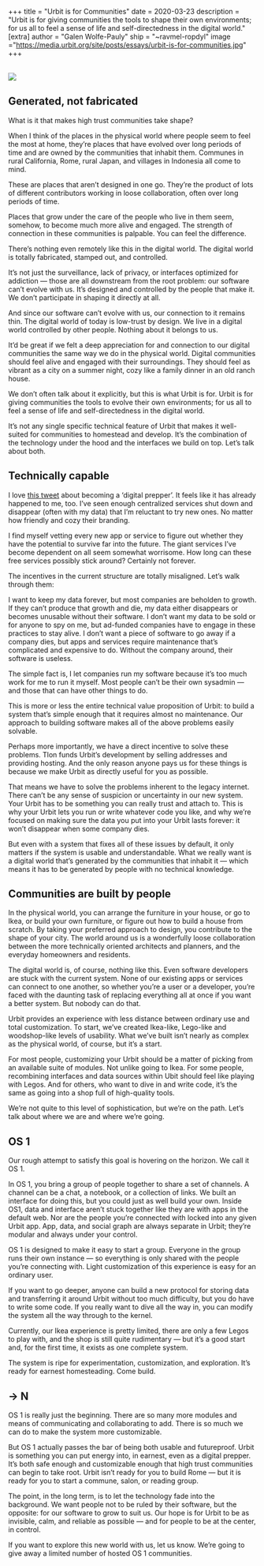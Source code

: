 +++
title = "Urbit is for Communities"
date = 2020-03-23
description = "Urbit is for giving communities the tools to shape their own environments; for us all to feel a sense of life and self-directedness in the digital world."
[extra]
author = "Galen Wolfe-Pauly"
ship = "~ravmel-ropdyl"
image ="https://media.urbit.org/site/posts/essays/urbit-is-for-communities.jpg"
+++

<br>

<img class="ba" src="https://media.urbit.org/site/posts/essays/urbit-is-for-communities.jpg">

## Generated, not fabricated

What is it that makes high trust communities take shape?

When I think of the places in the physical world where people seem to feel the most at home, they’re places that have evolved over long periods of time and are owned by the communities that inhabit them. Communes in rural California, Rome, rural Japan, and villages in Indonesia all come to mind.

These are places that aren’t designed in one go. They’re the product of lots of different contributors working in loose collaboration, often over long periods of time.

Places that grow under the care of the people who live in them seem, somehow, to become much more alive and engaged. The strength of connection in these communities is palpable. You can feel the difference.

There’s nothing even remotely like this in the digital world. The digital world is totally fabricated, stamped out, and controlled.

It’s not just the surveillance, lack of privacy, or interfaces optimized for addiction — those are all downstream from the root problem: our software can’t evolve with us. It’s designed and controlled by the people that make it. We don’t participate in shaping it directly at all.

And since our software can’t evolve with us, our connection to it remains thin. The digital world of today is low-trust by design. We live in a digital world controlled by other people. Nothing about it belongs to us.

It’d be great if we felt a deep appreciation for and connection to our digital communities the same way we do in the physical world. Digital communities should feel alive and engaged with their surroundings. They should feel as vibrant as a city on a summer night, cozy like a family dinner in an old ranch house.

We don’t often talk about it explicitly, but this is what Urbit is for. Urbit is for giving communities the tools to evolve their own environments; for us all to feel a sense of life and self-directedness in the digital world.

It’s not any single specific technical feature of Urbit that makes it well-suited for communities to homestead and develop. It’s the combination of the technology under the hood and the interfaces we build on top. Let’s talk about both.


## Technically capable

I love [this tweet](https://twitter.com/devonzuegel/status/1221804267083718656) about becoming a ‘digital prepper’. It feels like it has already happened to me, too. I’ve seen enough centralized services shut down and disappear (often with my data) that I’m reluctant to try new ones. No matter how friendly and cozy their branding.

I find myself vetting every new app or service to figure out whether they have the potential to survive far into the future. The giant services I’ve become dependent on all seem somewhat worrisome. How long can these free services possibly stick around? Certainly not forever.

The incentives in the current structure are totally misaligned. Let’s walk through them:

I want to keep my data forever, but most companies are beholden to growth. If they can’t produce that growth and die, my data either disappears or becomes unusable without their software.
I don’t want my data to be sold or for anyone to spy on me, but ad-funded companies have to engage in these practices to stay alive.
I don’t want a piece of software to go away if a company dies, but apps and services require maintenance that’s complicated and expensive to do. Without the company around, their software is useless.

The simple fact is, I let companies run my software because it’s too much work for me to run it myself. Most people can’t be their own sysadmin — and those that can have other things to do.

This is more or less the entire technical value proposition of Urbit: to build a system that’s simple enough that it requires almost no maintenance. Our approach to building software makes all of the above problems easily solvable.

Perhaps more importantly, we have a direct incentive to solve these problems. Tlon funds Urbit’s development by selling addresses and providing hosting. And the only reason anyone pays us for these things is because we make Urbit as directly useful for you as possible.

That means we have to solve the problems inherent to the legacy internet. There can’t be any sense of suspicion or uncertainty in our new system. Your Urbit has to be something you can really trust and attach to. This is why your Urbit lets you run or write whatever code you like, and why we’re focused on making sure the data you put into your Urbit lasts forever: it won’t disappear when some company dies.

But even with a system that fixes all of these issues by default, it only matters if the system is usable and understandable. What we really want is a digital world that’s generated by the communities that inhabit it — which means it has to be generated by people with no technical knowledge.


## Communities are built by people

In the physical world, you can arrange the furniture in your house, or go to Ikea, or build your own furniture, or figure out how to build a house from scratch. By taking your preferred approach to design, you contribute to the shape of your city. The world around us is a wonderfully loose collaboration between the more technically oriented architects and planners, and the everyday homeowners and residents.

The digital world is, of course, nothing like this. Even software developers are stuck with the current system. None of our existing apps or services can connect to one another, so whether you’re a user or a developer, you’re faced with the daunting task of replacing everything all at once if you want a better system. But nobody can do that.

Urbit provides an experience with less distance between ordinary use and total customization. To start, we’ve created Ikea-like, Lego-like and woodshop-like levels of usability. What we’ve built isn’t nearly as complex as the physical world, of course, but it’s a start.

For most people, customizing your Urbit should be a matter of picking from an available suite of modules. Not unlike going to Ikea. For some people, recombining interfaces and data sources within Ubit should feel like playing with Legos. And for others, who want to dive in and write code, it’s the same as going into a shop full of high-quality tools.

We’re not quite to this level of sophistication, but we’re on the path. Let’s talk about where we are and where we’re going.


## OS 1

Our rough attempt to satisfy this goal is hovering on the horizon. We call it OS 1.

In OS 1, you bring a group of people together to share a set of channels. A channel can be a chat, a notebook, or a collection of links. We built an interface for doing this, but you could just as well build your own. Inside OS1, data and interface aren’t stuck together like they are with apps in the default web. Nor are the people you’re connected with locked into any given Urbit app. App, data, and social graph are always separate in Urbit; they’re modular and always under your control.

OS 1 is designed to make it easy to start a group. Everyone in the group runs their own instance — so everything is only shared with the people you’re connecting with. Light customization of this experience is easy for an ordinary user.

If you want to go deeper, anyone can build a new protocol for storing data and transferring it around Urbit without too much difficulty, but you do have to write some code. If you really want to dive all the way in, you can modify the system all the way through to the kernel.

Currently, our Ikea experience is pretty limited, there are only a few Legos to play with, and the shop is still quite rudimentary — but it’s a good start and, for the first time, it exists as one complete system.

The system is ripe for experimentation, customization, and exploration. It’s ready for earnest homesteading. Come build.


## → N

OS 1 is really just the beginning. There are so many more modules and means of communicating and collaborating to add. There is so much we can do to make the system more customizable.

But OS 1 actually passes the bar of being both usable and futureproof. Urbit is something you can put energy into, in earnest, even as a digital prepper. It’s both safe enough and customizable enough that high trust communities can begin to take root. Urbit isn’t ready for you to build Rome — but it is ready for you to start a commune, salon, or reading group.

The point, in the long term, is to let the technology fade into the background. We want people not to be ruled by their software, but the opposite: for our software to grow to suit us. Our hope is for Urbit to be as invisible, calm, and reliable as possible — and for people to be at the center, in control.

If you want to explore this new world with us, let us know. We’re going to give away a limited number of hosted OS 1 communities.
